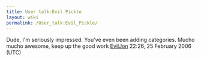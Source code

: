 ```yaml
---
title: User talk:Evil Pickle
layout: wiki
permalink: /User_talk:Evil_Pickle/
---
```


Dude, I'm seriously impressed. You've even been adding categories. Mucho
mucho awesome, keep up the good work [EvilJon](/User:EvilJon "wikilink")
22:26, 25 February 2006 (UTC)